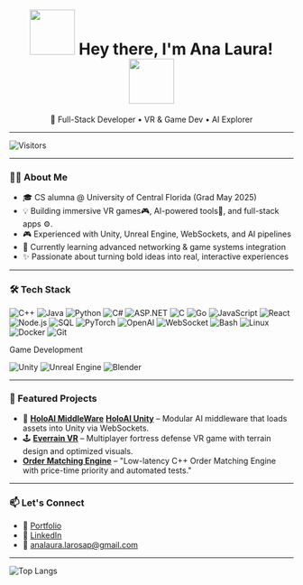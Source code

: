 
<!---
Wasasita/Wasasita is a ✨ special ✨ repository because its `README.md` (this file) appears on your GitHub profile.
You can click the Preview link to take a look at your changes.⭐


<h1 align="center"> <img align="left" width="100" height="100" src= https://github.com/Wasasita/Wasasita/assets/102564909/a2955519-d608-4e1d-a705-bc12a52f51c8>  Hey! Welcome to my GitHub Profile! <img align="right" width="100" height="100" src= https://github.com/Wasasita/Wasasita/assets/102564909/0033a79d-2b30-4c3c-ac0a-d88d4db83372> </h1>

<p align="center"> ⭐ I'm a Full Stack Software Developer in Process⭐ </p>

<p align="center">                   
 

</p>
--->

<h1 align="center">
  <img src="https://github.com/Wasasita/Wasasita/assets/102564909/a2955519-d608-4e1d-a705-bc12a52f51c8" width="80" />
  Hey there, I'm Ana Laura!
  <img src="https://github.com/Wasasita/Wasasita/assets/102564909/0033a79d-2b30-4c3c-ac0a-d88d4db83372" width="80" />
</h1>

<p align="center">🚀 Full-Stack Developer • VR & Game Dev • AI Explorer</p>

---

![Visitors](https://komarev.com/ghpvc/?username=Wasasita&style=flat-square&color=blue)

---

### 👩‍💻 About Me

- 🎓 CS alumna @ University of Central Florida (Grad May 2025)
- 💡 Building immersive VR games🎮, AI-powered tools🤖, and full-stack apps ⚙️.
- 🎮 Experienced with Unity, Unreal Engine, WebSockets, and AI pipelines
- 🌱 Currently learning advanced networking & game systems integration
- ✨ Passionate about turning bold ideas into real, interactive experiences

---

### 🛠 Tech Stack

![C++](https://img.shields.io/badge/-C++-00599C?style=flat&logo=c%2B%2B)
![Java](https://img.shields.io/badge/-Java-007396?style=flat&logo=java)
![Python](https://img.shields.io/badge/-Python-3776AB?style=flat&logo=python)
![C#](https://img.shields.io/badge/-CSharp-239120?style=flat&logo=csharp)
![ASP.NET](https://img.shields.io/badge/-ASP.NET-5C2D91?style=flat&logo=dotnet)
![C](https://img.shields.io/badge/-C-00599C?style=flat&logo=c)
![Go](https://img.shields.io/badge/-Go-00ADD8?style=flat&logo=go)
![JavaScript](https://img.shields.io/badge/-JavaScript-F7DF1E?style=flat&logo=javascript&logoColor=black)
![React](https://img.shields.io/badge/-React-20232A?style=flat&logo=react)
![Node.js](https://img.shields.io/badge/-Node.js-339933?style=flat&logo=node.js)
![SQL](https://img.shields.io/badge/-SQL-4479A1?style=flat&logo=postgresql)
![PyTorch](https://img.shields.io/badge/-PyTorch-EE4C2C?style=flat&logo=pytorch)
![OpenAI](https://img.shields.io/badge/-LLM%20APIs-412991?style=flat&logo=openai)
![WebSocket](https://img.shields.io/badge/-WebSocket-2C8EBB?style=flat&logo=websocket)
![Bash](https://img.shields.io/badge/-Bash-4EAA25?style=flat&logo=gnu-bash)
![Linux](https://img.shields.io/badge/-Linux-FCC624?style=flat&logo=linux&logoColor=black)
![Docker](https://img.shields.io/badge/-Docker-2496ED?style=flat&logo=docker)
![Git](https://img.shields.io/badge/-Git-F05032?style=flat&logo=git)

<p> Game Development</p>

![Unity](https://img.shields.io/badge/-Unity-000000?style=flat&logo=unity)
![Unreal Engine](https://img.shields.io/badge/-Unreal-313131?style=flat&logo=unrealengine)
![Blender](https://img.shields.io/badge/-Blender-F5792A?style=flat&logo=blender)

---

### 🌟 Featured Projects

- 🔧 [**HoloAI MiddleWare**](https://github.com/METIL-HoloAI/HoloTable-Middleware) [**HoloAI Unity**](https://github.com/IST-METIL/Novac2-Unity-SD) – Modular AI middleware that loads assets into Unity via WebSockets.
- 🕹 [**Everrain VR**](https://www.youtube.com/watch?v=nXHJNfEhYhY&ab_channel=elaine ) – Multiplayer fortress defense VR game with terrain design and optimized visuals.
- [**Order Matching Engine**](https://github.com/Wasasita/order-matching-engine) – "Low-latency C++ Order Matching Engine with price-time priority and automated tests."

---

### 📫 Let's Connect

- 🔗 [Portfolio](https://analauralarosap.wixstudio.com/softdev)
- 💼 [LinkedIn](https://linkedin.com/in/ana-larosa)
- 📧 analaura.larosap@gmail.com

---

![Top Langs](https://github-readme-stats.vercel.app/api/top-langs/?username=Wasasita&layout=compact&theme=tokyonight)



